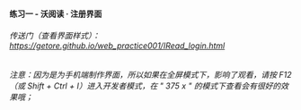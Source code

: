 #### 练习一  -  沃阅读 · 注册界面
###### 传送门（查看界面样式）：https://getore.github.io/web_practice001/IRead_login.html
###### 注意：因为是为手机端制作界面，所以如果在全屏模式下，影响了观看，请按 F12 （或 Shift + Ctrl + I）进入开发者模式，在 " 375 x " 的模式下查看会有很好的效果哦；
